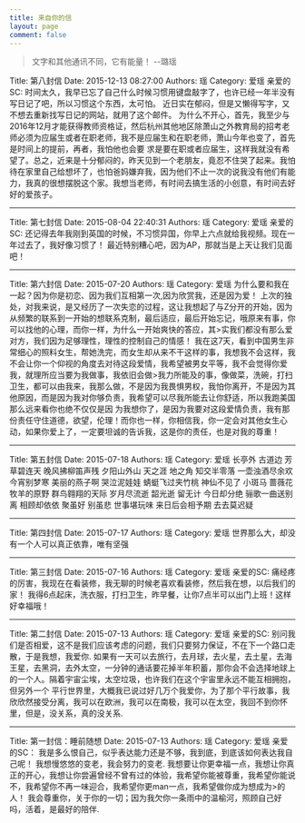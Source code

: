 ```yaml
---
title: 来自你的信
layout: page
comment: false
---
```


> 文字和其他通讯不同，它有能量！ --璐瑶

Title: 第八封信
Date: 2015-12-13 08:27:00
Authors: 瑶
Category: 爱瑶
亲爱的SC:
时间太久，我早已忘了自己什么时候习惯用键盘敲字了，也许已经一年半没有写日记了吧，所以习惯这个东西，太可怕。
近日实在郁闷，但是又懒得写字，又不想去重新找写日记的网站，就用了这个邮件。
为什么不开心，首先，我至少与2016年12月才能获得教师资格证，然后杭州其他地区除萧山之外教育局的招考老师必须为应届生或者在职老师，我不是应届生和在职老师，萧山今年也变了，首先是时间上的提前，再者，我怕他也会要
求是要在职或者应届生，这样我就没有希望了。总之，近来是十分郁闷的，昨天见到一个老朋友，竟忍不住哭了起来。我怕待在家里自己给想坏了，也怕爸妈嫌弃我，因为他们不止一次的说我没有他们有能力，我真的很想摆脱这个家。我想当老师，有时间去搞生活的小创意，有时间去好好的爱孩子。

---

Title: 第七封信
Date: 2015-08-04 22:40:31
Authors: 瑶
Category: 爱瑶
亲爱的SC:
还记得去年我刚到英国的时候，不习惯异国，你早上六点就给我视频。现在一年过去了，我好像习惯了！
最近特别糟心吧，因为AP，那就当是上天让我们见面吧！

---

Title: 第六封信
Date: 2015-07-20
Authors: 瑶
Category: 爱瑶
为什么要和我在一起？因为你是初恋、因为我们互相第一次,因为欣赏我，还是因为爱！
上次的独处，对我来说，是又经历了一次失恋的过程，这让我想起了与Z分开的开始，因为从频繁的联系到一开始的想联系克制，最后适应，最后开始忘记，哦原来有事，你可以找他的心理，而你一样，为什么一开始爽快的答应，其>实我们都没有那么爱对方，我们因为足够理性，理性的控制自己的情感！
我在这7天，看到中国男生非常细心的照料女生，帮她洗完，而女生却从来不干这样的事，我想我不会这样，我不会让你一个仰视的角度去对待这段爱情，我希望被男女平等，我不会觉得你爱我，就理所应当要为我做事，我依旧会做>我力所能及的事，像做菜，洗碗，打扫卫生，都可以由我来，我那么做，不是因为我畏惧男权，我怕你离开，不是因为其他原因，而是因为我对你够负责，我希望可以尽我所能去让你舒适，所以我跑美国那么远来看你也绝不仅仅是因
为我想你了，是因为我要对这段爱情负责，我有那份责任守住道德，欲望，伦理！而你也一样，你相信我，你一定会对其他女生心动，如果你爱上了，一定要坦诚的告诉我，这是你的责任，也是对我的尊重！

---

Title: 第五封信
Date: 2015-07-18
Authors: 瑶
Category: 爱瑶
长亭外 古道边 芳草碧连天
晚风拂柳笛声残 夕阳山外山
天之涯 地之角 知交半零落
一壶浊酒尽余欢 今宵别梦寒
美丽的燕子啊 哭泣泥娃娃
蜻蜓飞过夹竹桃 神仙不见了
小斑马 蔷薇花 牧羊的原野
群鸟翱翔的天际 岁月尽流逝
韶光逝 留无计 今日却分绝
骊歌一曲送别离 相顾却依依
聚虽好 别虽悲 世事堪玩味
来日后会相予期 去去莫迟疑

---

Title: 第四封信
Date: 2015-07-17
Authors: 瑶
Category: 爱瑶
世界那么大，却没有一个人可以真正依靠，唯有坚强

---

Title: 第三封信
Date: 2015-07-16
Authors: 瑶
Category: 爱瑶
亲爱的SC:
痛经疼的厉害，我现在在看装修，我无聊的时候老喜欢看装修，然后我在想，以后我们的家！
我得6点起床，洗衣服，打扫卫生，昨早餐，让你7点半可以出门上班！这样好幸福哦！

---

Title: 第二封信
Date: 2015-07-13
Authors: 瑶
Category: 爱瑶
亲爱的SC:
别问我们是否相爱，这不是我们应该考虑的问题，我们只要努力保证，不在下一个路口走散，于是我想，我爱你.
如果有一天可以去旅行，去月球，去火星，去土星，去海王星，去黑洞，去外太空，一分钟的通话要花掉半年积蓄，那你会不会选择地球上的一个人。隔着宇宙尘埃，太空垃圾，也许我们在这个宇宙里永远不能互相拥抱，但另外一个
平行世界里，大概我已说过好几万个我爱你，为了那个平行故事，我欣欣然接受分离，我可以在欧洲，我可以在南极，我可以在太空，我回不到你怀里，但是，没关系，真的没关系.

---

Title: 第一封信：睡前随想
Date: 2015-07-13
Authors: 瑶
Category: 爱瑶
亲爱的SC：
我是多么恨自己，似乎表达能力还是不够，我到底，到底该如何表达我自己呢！
我想慢悠悠的变老，我会努力的变老. 我想要让你更幸福一点，我想让你真正的开心，我想让你尝遍曾经不曾有过的体验，我希望你能被尊重，我希望你能说不，我希望你不再一味迎合，我希望你更man一点，我希望做你成为想成为>的人！
我会尊重你，关于你的一切；因为我欠你一条雨中的温榆河，照顾自己好吗，活着，是最好的陪伴.
